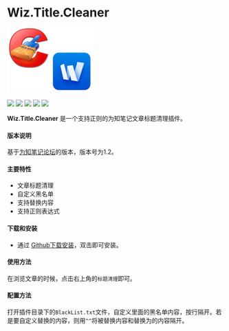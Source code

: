 # Wiz.Title.Cleaner

![](https://github.com/akof1314/Wiz.Title.Cleaner/raw/master/logo.png)

![](https://img.shields.io/github/stars/akof1314/Wiz.Title.Cleaner.svg) ![](https://img.shields.io/github/forks/akof1314/Wiz.Title.Cleaner.svg) ![](https://img.shields.io/github/tag/akof1314/Wiz.Title.Cleaner.svg) ![](https://img.shields.io/github/release/akof1314/Wiz.Title.Cleaner.svg) ![](https://img.shields.io/github/issues/akof1314/Wiz.Title.Cleaner.svg)

**Wiz.Title.Cleaner** 是一个支持正则的为知笔记文章标题清理插件。

#### 版本说明
基于[为知笔记论坛](http://bbs.wiz.cn/thread-6766-1-1.html)的版本，版本号为1.2。

#### 主要特性

- 文章标题清理
- 自定义黑名单
- 支持替换内容
- 支持正则表达式

#### 下载和安装

- 通过 [Github下载安装](https://github.com/akof1314/Wiz.Title.Cleaner/releases)，双击即可安装。

#### 使用方法

在浏览文章的时候，点击右上角的`标题清理`即可。

#### 配置方法

打开插件目录下的`BlackList.txt`文件，自定义里面的黑名单内容，按行隔开。若是要自定义替换的内容，则用`^^`将被替换内容和替换为的内容隔开。

